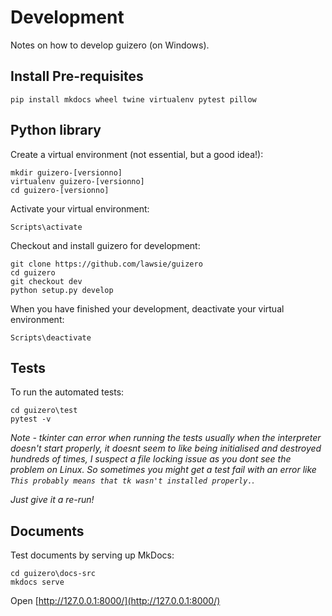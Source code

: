 # Development

Notes on how to develop guizero (on Windows).

## Install Pre-requisites

```
pip install mkdocs wheel twine virtualenv pytest pillow
```

## Python library

Create a virtual environment (not essential, but a good idea!):

```
mkdir guizero-[versionno]
virtualenv guizero-[versionno]
cd guizero-[versionno]
```

Activate your virtual environment:

```
Scripts\activate
```

Checkout and install guizero for development:

```
git clone https://github.com/lawsie/guizero
cd guizero
git checkout dev
python setup.py develop
```

When you have finished your development, deactivate your virtual environment:

```
Scripts\deactivate
```

## Tests

To run the automated tests:

```
cd guizero\test
pytest -v 
```

_Note - tkinter can error when running the tests usually when the interpreter doesn't start properly, it doesnt seem to like being initialised and destroyed hundreds of times, I suspect a file locking issue as you dont see the problem on Linux. So sometimes you might get a test fail with an error like `This probably means that tk wasn't installed properly.`._

_Just give it a re-run!_

## Documents

Test documents by serving up MkDocs:

```
cd guizero\docs-src
mkdocs serve
```

Open [http://127.0.0.1:8000/](http://127.0.0.1:8000/) 
